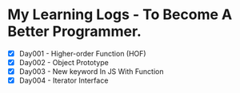 # My Learning Logs - To Become A Better Programmer.

- [x] Day001 - Higher-order Function (HOF) 
- [x] Day002 - Object Prototype
- [x] Day003 - New keyword In JS With Function
- [x] Day004 - Iterator Interface
